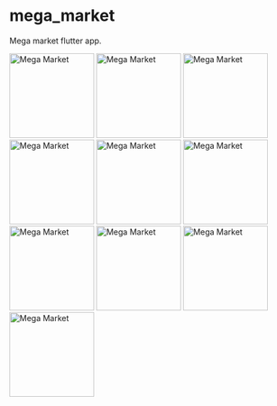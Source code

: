 # mega_market

Mega market flutter app.

<a target="_blank" rel="Mega Market" href="https://github.com/omarabdullah1/mega_store/blob/main/assets/screens/1.png"><img src="https://github.com/omarabdullah1/mega_store/blob/main/assets/screens/1.png" alt=" Mega Market" style="width: 150;"></a>
<a target="_blank" rel="Mega Market" href="https://github.com/omarabdullah1/mega_store/blob/main/assets/screens/2.png"><img src="https://github.com/omarabdullah1/mega_store/blob/main/assets/screens/2.png" alt=" Mega Market" style="width: 150;"></a>
<a target="_blank" rel="Mega Market" href="https://github.com/omarabdullah1/mega_store/blob/main/assets/screens/3.png"><img src="https://github.com/omarabdullah1/mega_store/blob/main/assets/screens/3.png" alt=" Mega Market" style="width: 150;"></a>
<a target="_blank" rel="Mega Market" href="https://github.com/omarabdullah1/mega_store/blob/main/assets/screens/4.png"><img src="https://github.com/omarabdullah1/mega_store/blob/main/assets/screens/4.png" alt=" Mega Market" style="width: 150;"></a>
<a target="_blank" rel="Mega Market" href="https://github.com/omarabdullah1/mega_store/blob/main/assets/screens/5.png"><img src="https://github.com/omarabdullah1/mega_store/blob/main/assets/screens/5.png" alt=" Mega Market" style="width: 150;"></a>
<a target="_blank" rel="Mega Market" href="https://github.com/omarabdullah1/mega_store/blob/main/assets/screens/6.png"><img src="https://github.com/omarabdullah1/mega_store/blob/main/assets/screens/6.png" alt=" Mega Market" style="width: 150;"></a>
<a target="_blank" rel="Mega Market" href="https://github.com/omarabdullah1/mega_store/blob/main/assets/screens/7.png"><img src="https://github.com/omarabdullah1/mega_store/blob/main/assets/screens/7.png" alt=" Mega Market" style="width: 150;"></a>
<a target="_blank" rel="Mega Market" href="https://github.com/omarabdullah1/mega_store/blob/main/assets/screens/8.png"><img src="https://github.com/omarabdullah1/mega_store/blob/main/assets/screens/8.png" alt=" Mega Market" style="width: 150;"></a>
<a target="_blank" rel="Mega Market" href="https://github.com/omarabdullah1/mega_store/blob/main/assets/screens/9.png"><img src="https://github.com/omarabdullah1/mega_store/blob/main/assets/screens/9.png" alt=" Mega Market" style="width: 150;"></a>
<a target="_blank" rel="Mega Market" href="https://github.com/omarabdullah1/mega_store/blob/main/assets/screens/10.png"><img src="https://github.com/omarabdullah1/mega_store/blob/main/assets/screens/10.png" alt=" Mega Market" style="width: 150;"></a>
